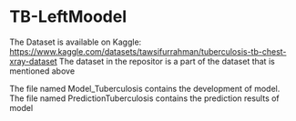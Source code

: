 # TB-LeftMoodel
The Dataset is available on Kaggle: https://www.kaggle.com/datasets/tawsifurrahman/tuberculosis-tb-chest-xray-dataset
The dataset in the repositor is a part of the dataset that is mentioned above


The file named Model_Tuberculosis contains the development of model.
The file named PredictionTuberculosis contains the prediction results of model
